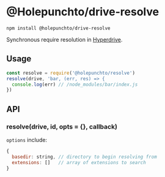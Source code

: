 # @Holepunchto/drive-resolve

``` 
npm install @holepunchto/drive-resolve
``` 

Synchronous require resolution in [Hyperdrive](https://github.com/holepunchto/hyperdrive).

## Usage

``` javascript
const resolve = require('@holepunchto/resolve')
resolve(drive, 'bar, (err, res) => {
  console.log(err) // /node_modules/bar/index.js
})

```

## API

### resolve(drive, id, opts = {}, callback)

`options` include:

``` javascript
{
  basedir: string, // directory to begin resolving from
  extensions: []   // array of extensions to search
}
```

